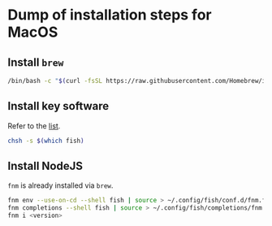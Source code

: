 # Dump of installation steps for MacOS

## Install `brew`

```bash
/bin/bash -c "$(curl -fsSL https://raw.githubusercontent.com/Homebrew/install/HEAD/install.sh)"
```

## Install key software

Refer to the [list](./brew_packages.txt).

```bash
chsh -s $(which fish)
```

## Install NodeJS

`fnm` is already installed via `brew`.

```bash
fnm env --use-on-cd --shell fish | source > ~/.config/fish/conf.d/fnm.fish
fnm completions --shell fish | source > ~/.config/fish/completions/fnm.fish
fnm i <version>
```
